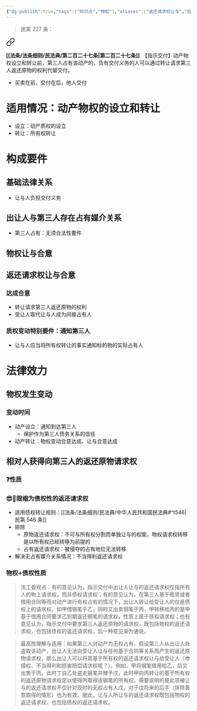 ```yaml
---
{"dg-publish":true,"tags":["知识点","物权"],"aliases":["返还请求权让与","指定交付"],"permalink":"/学习笔记studyup/物权法学/指示交付/","dgPassFrontmatter":true,"created":"2024-11-27T22:04:21.565+08:00","updated":"2024-11-29T19:37:05.299+08:00"}
---
```


>民第 227 条：
<div class="transclusion internal-embed is-loaded"><a class="markdown-embed-link" href="/////#t227" aria-label="Open link"><svg xmlns="http://www.w3.org/2000/svg" width="24" height="24" viewBox="0 0 24 24" fill="none" stroke="currentColor" stroke-width="2" stroke-linecap="round" stroke-linejoin="round" class="svg-icon lucide-link"><path d="M10 13a5 5 0 0 0 7.54.54l3-3a5 5 0 0 0-7.07-7.07l-1.72 1.71"></path><path d="M14 11a5 5 0 0 0-7.54-.54l-3 3a5 5 0 0 0 7.07 7.07l1.71-1.71"></path></svg></a><div class="markdown-embed">



**[[法条/法条细则/民法典/第二百二十七条\|第二百二十七条]]**　【指示交付】动产物权设立和转让前，第三人占有该动产的，负有交付义务的人可以通过转让请求第三人返还原物的权利代替交付。 

</div></div>

- 买卖在前，交付在后，他人交付
# 适用情况：动产物权的设立和转让
- 设立：动产质权的设立
- 转让：所有权转让
# 构成要件
## 基础法律关系
- 让与人负担交付义务
## 出让人与第三人存在占有媒介关系
- 第三人占有：无须合法性要件
## 物权让与合意
## 返还请求权让与合意
### 达成合意
- 转让请求第三人返还原物的权利
- 受让人取代让与人成为间接占有人
### 质权变动特别要件：通知第三人
- 让与人应当将所有权转让的事实通知标的物的实际占有人
# 法律效力
## 物权发生变动
### 变动时间
- 动产设立：通知到达第三人
	- 保护作为第三人债务关系的信任
- 动产转让：物权变动合意达成、让与合意达成
## 相对人获得向第三人的返还原物请求权
### ❓性质
### 😎🔆限缩为债权性的返还请求权
- 适用债权转让规则：[[法条/法条细则/民法典/中华人民共和国民法典#^t546\|民第 546 条]]
- 排除
	- 原物返还请求权：不可与所有权分割而单独让与的权能，物权请求权转移是以所有权已经转移为前提的
	- 占有返还请求权：被侵夺的占有地位无法转移
- 解决无占有媒介关系情况：不当得利返还请求权
### 物权+债权性质
>法工委观点：有的意见认为，指示交付中出让人让与的返还请求权仅指所有人的物上请求权，而非债权请求权；有的意见认为，在第三人基于租赁或者借用合同等而对动产进行有权占有的情况下，出让人转让给受让人的仅是债权上的请求权。如甲借钢笔于乙，同时又出卖钢笔于丙，甲转移给丙的是甲基于借用合同要求乙到期返还钢笔的请求权，性质上属于债权请求权；也有意见认为，指示交付中要求第三人返还原物的请求权，既包括物权的返还请求权，也包括债权的返还请求权。后一种意见渐为通说。

>最高院理解与适用：如果第三人对动产为无权占有，假设第三人从出让人处盗取该动产，出让人无法向受让人让与任何基于合同等关系而产生的返还原物请求权，那么出让人可以将其基于所有权的返还请求权让与给受让人（😎侵权、不当得利和损害赔偿请求权呢？）。例如，甲将钢笔借用给乙，后又出售于丙，此时丁自乙处盗走钢笔并赠予戊，此时甲向丙转让的基于所有权的返还原物请求权足以使得丙取得该钢笔的所有权，需要说明的是此项被让与的返还请求权不仅针对现时的无权占有人戊，对于戊将来的后手（排除善意取得的情形）也为有效。据此，让与人所让与的返还请求权既包括物权的返还请求权，也包括债权的返还请求权。
